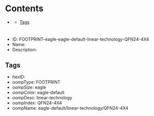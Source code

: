 



Contents
========

* [](#)
	* [Tags](#tags)

# 

- ID: FOOTPRINT-eagle-eagle-default-linear-technology-QFN24-4X4
- Name: 
- Description: 

## Tags

- hexID: 
- oompType: FOOTPRINT
- oompSize: eagle
- oompColor: eagle-default
- oompDesc: linear-technology
- oompIndex: QFN24-4X4
- oompName: eagle-default/linear-technology/QFN24-4X4
